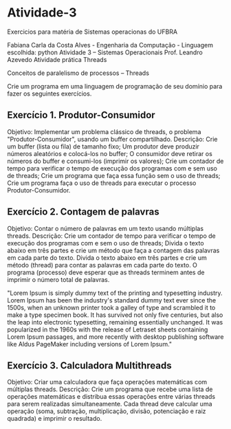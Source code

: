# Atividade-3
Exercicios para matéria de Sistemas operacionas do UFBRA

Fabiana Carla da Costa Alves - Engenharia da Computação - Linguagem escolhida: python
Atividade 3 – Sistemas Operacionais
Prof. Leandro Azevedo
Atividade prática
Threads

Conceitos de paralelismo de processos – Threads

Crie um programa em uma linguagem de programação de seu domínio para fazer os seguintes exercícios.

## Exercício 1. Produtor-Consumidor 
Objetivo: Implementar um problema clássico de threads, o problema "Produtor-Consumidor", usando um buffer compartilhado.
Descrição:
Crie um buffer (lista ou fila) de tamanho fixo;
Um produtor deve produzir números aleatórios e colocá-los no buffer;
O consumidor deve retirar os números do buffer e consumi-los (imprimir os valores);
Crie um contador de tempo para verificar o tempo de execução dos programas com e sem uso de threads;
Crie um programa que faça essa função sem o uso de threads;
Crie um programa faça o uso de threads para executar o processo Produtor-Consumidor.



## Exercício 2. Contagem de palavras
Objetivo: Contar o número de palavras em um texto usando múltiplas threads.
Descrição:
Crie um contador de tempo para verificar o tempo de execução dos programas com e sem o uso de threads;
Divida o texto abaixo em três partes e crie um método que faça a contagem das palavras em cada parte do texto.
Divida o texto abaixo em três partes e crie um método (thread) para contar as palavras em cada parte do texto.
O programa (processo) deve esperar que as threads terminem antes de imprimir o número total de palavras.

"Lorem Ipsum is simply dummy text of the printing and typesetting industry. Lorem Ipsum has been the industry's standard dummy text ever since the 1500s, when an unknown printer took a galley of type and scrambled it to make a type specimen book. It has survived not only five centuries, but also the leap into electronic typesetting, remaining essentially unchanged. It was popularized in the 1960s with the release of Letraset sheets containing Lorem Ipsum passages, and more recently with desktop publishing software like Aldus PageMaker including versions of Lorem Ipsum."


## Exercício 3. Calculadora Multithreads
Objetivo: Criar uma calculadora que faça operações matemáticas com múltiplas threads.
Descrição:
Crie um programa que recebe uma lista de operações matemáticas e distribua essas operações entre várias threads para serem realizadas simultaneamente.
Cada thread deve calcular uma operação (soma, subtração, multiplicação, divisão, potenciação e raiz quadrada) e imprimir o resultado.



